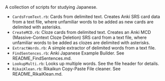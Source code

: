 A collection of scripts for studying Japanese.

* `CardsFromText.rb`: Cards from delimited text.  Creates Anki SRS card data from a text file, where unfamiliar words to be added as new cards are delimited with asterisks.
* `CreateMCD.rb`: Cloze cards from delimited text.  Creates an Anki MCD (Massive-Context Cloze Deletion) SRS card from a text file, where unfamiliar words to be added as clozes are delimited with asterisks.
* `ExtractWords.rb`: A simple extractor of delimited words from a text file.
* `FindSentences.rb`: Anki Japanese Example Builder.  See README_FindSentences.md.
* `LookupMulti.rb`: Looks up multiple words.  See the file header for details.
* `RikaiKlean.rb`: Rikaikun Copy-Paste File cleaner.  See README_RikaiKlean.md.
